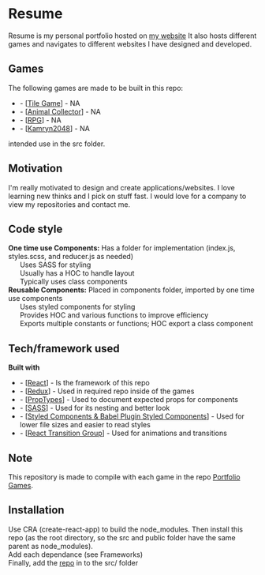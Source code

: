 # Resume
Resume is my personal portfolio hosted on <a href="https://www.zackaryjamessantana.com">my website</a>
It also hosts different games and navigates to different websites I have designed and developed.

## Games
The following games are made to be built in this repo:
<ul>
<li>- [<a href="https://github.com/ZackarySantana/TileGame">Tile Game</a>] - NA</li>
<li>- [<a href="https://github.com/ZackarySantana/AnimalCollector">Animal Collector</a>] - NA</li>
<li>- [<a href="https://github.com/ZackarySantana/RPG">RPG</a>] - NA</li>
<li>- [<a href="https://github.com/ZackarySantana/Kamryn2048">Kamryn2048</a>] - NA</li>
</ul>
intended use in the src folder.

## Motivation
I'm really motivated to design and create applications/websites. I love learning new thinks and I pick on stuff fast. I would love for a company to view my repositories and contact me.

## Code style
<b>One time use Components:</b> Has a folder for implementation (index.js, styles.scss, and reducer.js as needed)
<br>&nbsp;&nbsp;&nbsp;&nbsp;&nbsp;&nbsp;Uses SASS for styling
<br>&nbsp;&nbsp;&nbsp;&nbsp;&nbsp;&nbsp;Usually has a HOC to handle layout
<br>&nbsp;&nbsp;&nbsp;&nbsp;&nbsp;&nbsp;Typically uses class components
<br>
<b>Reusable Components:</b> Placed in components folder, imported by one time use components
<br>&nbsp;&nbsp;&nbsp;&nbsp;&nbsp;&nbsp;Uses styled components for styling
<br>&nbsp;&nbsp;&nbsp;&nbsp;&nbsp;&nbsp;Provides HOC and various functions to improve efficiency
<br>&nbsp;&nbsp;&nbsp;&nbsp;&nbsp;&nbsp;Exports multiple constants or functions; HOC export a class component

## Tech/framework used
<b>Built with</b>
<ul>
<li>- [<a href="https://reactjs.org/">React</a>] - Is the framework of this repo</li>
<li>- [<a href="https://react-redux.js.org/>">Redux</a>] - Used in required repo inside of the games</li>
<li>- [<a href="https://www.npmjs.com/package/prop-types">PropTypes</a>] - Used to document expected props for components</li>
<li>- [<a href="https://www.npmjs.com/package/sass">SASS</a>] - Used for its nesting and better look</li>
<li>- [<a href="https://styled-components.com/">Styled Components & Babel Plugin Styled Components</a>] - Used for lower file sizes and easier to read styles</li>
<li>- [<a href="https://reactcommunity.org/react-transition-group/">React Transition Group</a>] - Used for animations and transitions</li>
</ul>

## Note
This repository is made to compile with each game in the repo <a href="https://github.com/ZackarySantana/PortfolioGames">Portfolio Games</a>.

## Installation
Use CRA (create-react-app) to build the node_modules. Then install this repo (as the root directory, so the src and public folder have the same parent as node_modules).<br>Add each dependance (see Frameworks)<br>Finally, add the <a href="https://github.com/ZackarySantana/PortfolioGames">repo</a> in to the src/ folder
